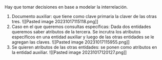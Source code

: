Hay que tomar decisiones en base a modelar la interrelación.

1. Documento auxiliar: que tiene como clave primaria la claver de las otras tres. ![[Pasted image 20231017115118.png]]
2. Caso en el que queremos consultas específicas: Dada dos entidades queremos saber atributos de la tercera. Se incrutra los atributos específicos en una entidad auxiliar y luego de las otras entidades se le agregan las claves. ![[Pasted image 20231017115955.png]]
3. Se quieren atributos de las otras entidades: se ponen como atributos en la entidad auxiliar. ![[Pasted image 20231017120127.png]]

